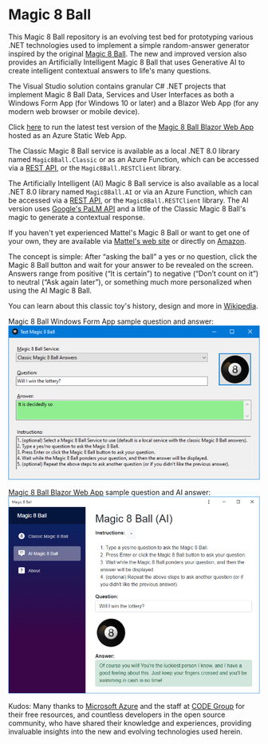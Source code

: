 # Magic 8 Ball
This Magic 8 Ball repository is an evolving test bed for prototyping various .NET technologies used to implement a simple random-answer generator inspired by the original [Magic 8 Ball](https://www.mattel.com/products/magic-8-ball-dhw39). The new and improved version also provides an Artificially Intelligent Magic 8 Ball that uses Generative AI to create intelligent contextual answers to life's many questions.

The Visual Studio solution contains granular C# .NET projects that implement Magic 8 Ball Data, Services and User Interfaces as both a Windows Form App (for Windows 10 or later) and a Blazor Web App (for any modern web browser or mobile device).

Click [here](https://jolly-water-0879a521e.3.azurestaticapps.net/) to run the latest test version of the [Magic 8 Ball Blazor Web App](https://jolly-water-0879a521e.3.azurestaticapps.net/) hosted as an Azure Static Web App.

The Classic Magic 8 Ball service is available as a local .NET 8.0 library named `Magic8Ball.Classic` or as an Azure Function, which can be accessed via a [REST API](https://jolly-water-0879a521e.3.azurestaticapps.net/api/ask?question=Will%20I%20win%20the%20lottery?), or the `Magic8Ball.RESTClient` library. 

The Artificially Intelligent (AI) Magic 8 Ball service is also available as a local .NET 8.0 library named `Magic8Ball.AI` or via an Azure Function, which can be accessed via a [REST API](https://jolly-water-0879a521e.3.azurestaticapps.net/api/askai?question=Will%20I%20win%20the%20lottery?), or the `Magic8Ball.RESTClient` library. The AI version uses [Google's PaLM API](https://developers.generativeai.google/guide) and a little of the Classic Magic 8 Ball's magic to generate a contextual response.

If you haven't yet experienced Mattel's Magic 8 Ball or want to get one of your own, they are available via [Mattel's web site](https://www.mattel.com/products/magic-8-ball-dhw39) or directly on [Amazon](https://www.amazon.com/dp/B0149MC426).

The concept is simple: After “asking the ball” a yes or no question, click the Magic 8 Ball button and wait for your answer to be revealed on the screen.
Answers range from positive (“It is certain”) to negative (“Don’t count on it”) to neutral (“Ask again later”), or something much more personalized when using the AI Magic 8 Ball.

You can learn about this classic toy's history, design and more in [Wikipedia](https://en.wikipedia.org/wiki/Magic_8-Ball).

Magic 8 Ball Windows Form App sample question and answer:
![Magic 8 Ball WinForm App](Images/Magic%208%20Ball%20WinForm.png)

[Magic 8 Ball Blazor Web App](https://jolly-water-0879a521e.3.azurestaticapps.net/) sample question and AI answer:
![Magic 8 Ball Blazor App](Images/Magic%208%20Ball%20Blazor%20AI.png)

Kudos:
Many thanks to [Microsoft Azure](https://azure.microsoft.com/en-us/pricing/free-services/) and the staff at [CODE Group](https://codemag.com/) for their free resources, and countless developers in the open source community, who have shared their knowledge and experiences, providing invaluable insights into the new and evolving technologies used herein.
